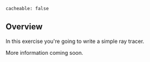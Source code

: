 ```
cacheable: false
```

## Overview

In this exercise you're going to write a simple ray tracer.

More information coming soon.
